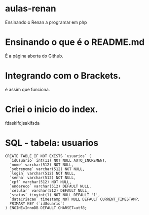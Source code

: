 # aulas-renan
Ensinando o Renan a programar em php

# Ensinando o que é o README.md
É a página aberta do Github.

# Integrando com o Brackets.
é assim que funciona.

# Criei o inicio do index.
fdasklfdjsaklfsda



# SQL - tabela: usuarios
````
CREATE TABLE IF NOT EXISTS `usuarios` (
  `idUsuario` int(11) NOT NULL AUTO_INCREMENT,
  `nome` varchar(512) NOT NULL,
  `sobrenome` varchar(512) NOT NULL,
  `login` varchar(512) NOT NULL,
  `senha` varchar(512) NOT NULL,
  `cpf` varchar(512) NOT NULL,
  `endereco` varchar(512) DEFAULT NULL,
  `celular` varchar(512) DEFAULT NULL,
  `status` tinyint(1) NOT NULL DEFAULT '1',
  `dataCriacao` timestamp NOT NULL DEFAULT CURRENT_TIMESTAMP,
  PRIMARY KEY (`idUsuario`)
) ENGINE=InnoDB DEFAULT CHARSET=utf8;
````

